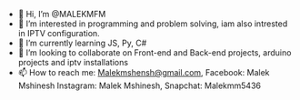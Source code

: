 - 👋 Hi, I’m @MALEKMFM
- 👀 I’m interested in programming and problem solving, iam also intrested in IPTV configuration.
- 🌱 I’m currently learning JS, Py, C#
- 💞️ I’m looking to collaborate on Front-end and Back-end projects, arduino projects and iptv installations
- 📫 How to reach me: Malekmshensh@gmail.com, Facebook: Malek Mshinesh Instagram: Malek Mshinesh, Snapchat: Malekmm5436

<!---
MALEKMFM/MALEKMFM is a ✨ special ✨ repository because its `README.md` (this file) appears on your GitHub profile.
You can click the Preview link to take a look at your changes.
--->
